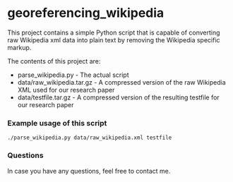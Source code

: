 georeferencing_wikipedia
========================

This project contains a simple Python script that is capable of converting raw Wikipedia xml data into plain text by removing the Wikipedia specific markup.

The contents of this project are:
* parse_wikipedia.py - The actual script
* data/raw_wikipedia.tar.gz - A compressed version of the raw Wikipedia XML used for our research paper
* data/testfile.tar.gz - A compressed version of the resulting testfile for our research paper

### Example usage of this script
  
    ./parse_wikipedia.py data/raw_wikipedia.xml testfile


### Questions

In case you have any questions, feel free to contact me.

